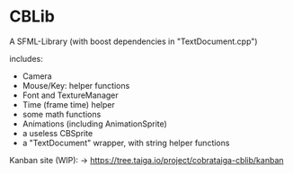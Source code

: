 
# CBLib
A SFML-Library 
(with boost dependencies in "TextDocument.cpp")

includes:
- Camera
- Mouse/Key: helper functions
- Font and TextureManager
- Time (frame time) helper
- some math functions
- Animations (including AnimationSprite)
- a useless CBSprite
- a "TextDocument" wrapper, with string helper functions



Kanban site (WIP):
-> https://tree.taiga.io/project/cobrataiga-cblib/kanban
